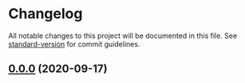 # Changelog

All notable changes to this project will be documented in this file. See [standard-version](https://github.com/conventional-changelog/standard-version) for commit guidelines.

## [0.0.0](https://github.com/commitizen/cz-conventional-changelog/compare/v3.3.0...v0.0.0) (2020-09-17)
